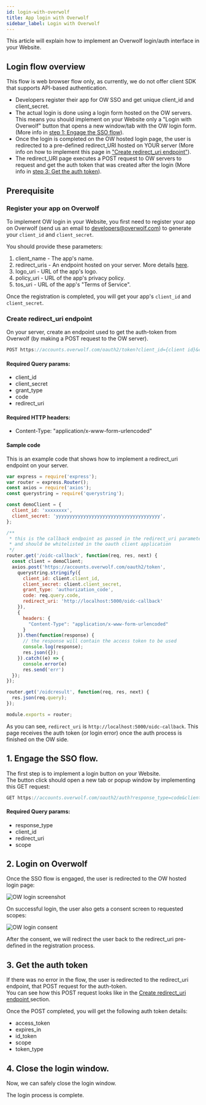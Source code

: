 ```yaml
---
id: login-with-overwolf
title: App login with Overwolf
sidebar_label: Login with Overwolf
---
```


This article will explain how to implement an Overwolf login/auth interface in your Website. 

## Login flow overview

This flow is web browser flow only, as currently, we do not offer client SDK that supports API-based authentication.

* Developers register their app for OW SSO and get unique client_id and client_secret.
* The actual login is done using a login form hosted on the OW servers.  This means you should implement on your Website only a "Login with Overwolf" button that opens a new window/tab with the OW login form. (More info in [step 1: Engage the SSO flow](#1-engage-the-sso-flow)).
* Once the login is completed on the OW hosted login page, the user is redirected to a pre-defined redirect_URI hosted on YOUR server (More info on how to implement this page in ["Create redirect_uri endpoint"](#create-redirect_uri-endpoint)).
* The redirect_URI page executes a POST request to OW servers to request and get the auth token that was created after the login (More info in [step 3: Get the auth token](#3-get-the-auth-token)).

## Prerequisite

### Register your app on Overwolf

To implement OW login in your Website, you first need to register your app on Overwolf (send us an email to developers@overwolf.com) to generate your `client_id` and `client_secret`.

You should provide these parameters:

1. client_name - The app's name.
2. redirect_uris - An endpoint hosted on your server. More details [here](#create-redirect_uri-endpoint).  
3. logo_uri - URL of the app's logo.
4. policy_uri - URL of the app's privacy policy.
5. tos_uri - URL of the app's "Terms of Service".

Once the registration is completed, you will get your app's `client_id` and `client_secret`.

### Create redirect_uri endpoint

On your server, create an endpoint used to get the auth-token from Overwolf (by making a POST request to the OW server).  

```js
POST https://accounts.overwolf.com/oauth2/token?client_id={client id}&client_secret={client secret}&grant_type=authorization_code&code={code that came from request object, e.g: request.query.code}&redirect_uri={redirect_uri}
```

#### Required Query params:

* client_id
* client_secret
* grant_type
* code 
* redirect_uri

#### Required HTTP headers:

* Content-Type: "application/x-www-form-urlencoded"

#### Sample code

This is an example code that shows how to implement a redirect_uri endpoint on your server.

```js
var express = require('express');
var router = express.Router();
const axios = require('axios');
const querystring = require('querystring');

const demoClient = {
  client_id: 'xxxxxxxx',
  client_secret: 'yyyyyyyyyyyyyyyyyyyyyyyyyyyyyyyyyyyyyy',
};

/**
 * this is the callback endpoint as passed in the redirect_uri parameter
 * and should be whitelisted in the oauth client application
 */
router.get('/oidc-callback', function(req, res, next) {
  const client = demoClient;
  axios.post('https://accounts.overwolf.com/oauth2/token',
    querystring.stringify({
      client_id: client.client_id,
      client_secret: client.client_secret,
      grant_type: 'authorization_code',
      code: req.query.code,
      redirect_uri: 'http://localhost:5000/oidc-callback'
    }),
    {
      headers: {
        "Content-Type": "application/x-www-form-urlencoded"
      }
    }).then(function(response) {
      // the response will contain the access token to be used
      console.log(response);
      res.json({});
    }).catch((e) => {
      console.error(e)
      res.send('err')
  });
});

router.get('/oidcresult', function(req, res, next) {
  res.json(req.query);
});

module.exports = router;
```

As you can see, `redirect_uri` is `http://localhost:5000/oidc-callback`. This page receives the auth token (or login error) once the auth process is finished on the OW side.


## 1. Engage the SSO flow.

The first step is to implement a login button on your Website.  
The button click should open a new tab or popup window by implementing this GET request:

```js
GET https://accounts.overwolf.com/oauth2/auth?response_type=code&client_id={client id}&redirect_uri={redirect_uri}&scope={desired scope separated by '+', e.g: openid+profile+email}
```  

#### Required Query params:

* response_type
* client_id
* redirect_uri
* scope

## 2. Login on Overwolf

Once the SSO flow is engaged, the user is redirected to the OW hosted login page:

![OW login screenshot](assets/ow_login.png)

On successful login, the user also gets a consent screen to requested scopes:

![OW login consent](assets/ow_login_consent.png)

After the consent, we will redirect the user back to the redirect_uri pre-defined in the registration process.

## 3. Get the auth token

If there was no error in the flow, the user is redirected to the redirect_uri endpoint, that POST request for the auth-token.  
You can see how this POST request looks like in the [Create redirect_uri endpoint
](#create-redirect_uri-endpoint) section.

Once the POST completed, you will get the following auth token details:

* access_token
* expires_in
* id_token
* scope
* token_type

## 4. Close the login window.

Now, we can safely close the login window.

The login process is complete.